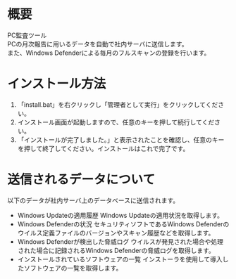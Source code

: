 # 概要
PC監査ツール  
PCの月次報告に用いるデータを自動で社内サーバに送信します。  
また、Windows Defenderによる毎月のフルスキャンの登録を行います。  

# インストール方法
1. 「install.bat」を右クリックし「管理者として実行」をクリックしてください。
1. インストール画面が起動しますので、任意のキーを押して続行してください。
1. 「インストールが完了しました。」と表示されたことを確認し、任意のキーを押して終了してください。インストールはこれで完了です。

# 送信されるデータについて
以下のデータが社内サーバ上のデータベースに送信されます。
* Windows Updateの適用履歴
Windows Updateの適用状況を取得します。
* Windows Defenderの状況
セキュリティソフトであるWindows Defenderのウイルス定義ファイルのバージョンやスキャン履歴などを取得します。
* Windows Defenderが検出した脅威ログ
ウイルスが発見された場合や処理された場合に記録されるWindows Defenderの脅威ログを取得します。
* インストールされているソフトウェアの一覧
インストーラを使用して導入したソフトウェアの一覧を取得します。

